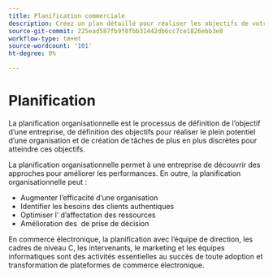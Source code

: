 ```yaml
---
title: Planification commerciale
description: Créez un plan détaillé pour réaliser les objectifs de votre projet Commerce Adobe.
source-git-commit: 225ead587fb9f8fbb31442db6cc7ce1826ebb3e8
workflow-type: tm+mt
source-wordcount: '101'
ht-degree: 0%

---
```



# Planification

La planification organisationnelle est le processus de définition de l’objectif d’une entreprise, de définition des objectifs pour réaliser le plein potentiel d’une organisation et de création de tâches de plus en plus discrètes pour atteindre ces objectifs.

La planification organisationnelle permet à une entreprise de découvrir des approches pour améliorer les performances. En outre, la planification organisationnelle peut : &#x200B;

- Augmenter l’efficacité d’une organisation &#x200B;
- Identifier les besoins des clients authentiques &#x200B;
- Optimiser l’&#x200B; d’affectation des ressources
- Amélioration des &#x200B; de prise de décision

En commerce électronique, la planification avec l’équipe de direction, les cadres de niveau C, les intervenants, le marketing et les équipes informatiques sont des activités essentielles au succès de toute adoption et transformation de plateformes de commerce électronique.
